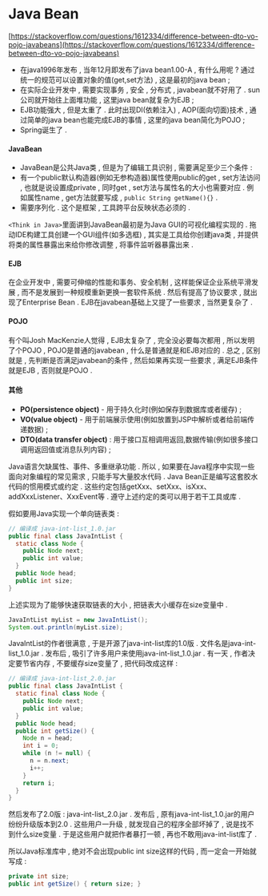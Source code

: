 # Java Bean

[https://stackoverflow.com/questions/1612334/difference-between-dto-vo-pojo-javabeans](https://stackoverflow.com/questions/1612334/difference-between-dto-vo-pojo-javabeans)

* 在java1996年发布 , 当年12月即发布了java bean1.00-A , 有什么用呢 ? 通过统一的规范可以设置对象的值\(get,set方法\) , 这是最初的java bean ; 
* 在实际企业开发中 , 需要实现事务 , 安全 , 分布式 , javabean就不好用了 . sun公司就开始往上面堆功能 , 这里java bean就复杂为EJB ; 
* EJB功能强大 , 但是太重了 . 此时出现DI\(依赖注入\) , AOP\(面向切面\)技术 , 通过简单的java bean也能完成EJB的事情 , 这里的java bean简化为POJO ; 
* Spring诞生了 . 

#### JavaBean

* JavaBean是公共Java类 , 但是为了编辑工具识别 , 需要满足至少三个条件 :
* 有一个public默认构造器\(例如无参构造器\)属性使用public的get , set方法访问 , 也就是说设置成private , 同时get , set方法与属性名的大小也需要对应 . 例如属性name , get方法就要写成 , `public String getName(){}` .
* 需要序列化 . 这个是框架 , 工具跨平台反映状态必须的 .

`<Think in Java>`里面讲到JavaBean最初是为Java GUI的可视化编程实现的 . 拖动IDE构建工具创建一个GUI组件\(如多选框\) , 其实是工具给你创建java类 , 并提供将类的属性暴露出来给你修改调整 , 将事件监听器暴露出来 .

#### EJB

在企业开发中 , 需要可伸缩的性能和事务、安全机制 , 这样能保证企业系统平滑发展 , 而不是发展到一种规模重新更换一套软件系统 . 然后有提高了协议要求 , 就出现了Enterprise Bean . EJB在javabean基础上又提了一些要求 , 当然更复杂了 .

#### POJO

有个叫Josh MacKenzie人觉得 , EJB太复杂了 , 完全没必要每次都用 , 所以发明了个POJO , POJO是普通的javabean , 什么是普通就是和EJB对应的 . 总之 , 区别就是 , 先判断是否满足javabean的条件 , 然后如果再实现一些要求 , 满足EJB条件就是EJB , 否则就是POJO .

#### 其他

* **PO\(persistence object\)** - 用于持久化时\(例如保存到数据库或者缓存\) ; 
* **VO\(value object\)** - 用于前端展示使用\(例如放置到JSP中解析或者给前端传递数据\) ; 
* **DTO\(data transfer object\)** : 用于接口互相调用返回,数据传输\(例如很多接口调用返回值或消息队列内容\) ; 

Java语言欠缺属性、事件、多重继承功能 . 所以 , 如果要在Java程序中实现一些面向对象编程的常见需求 , 只能手写大量胶水代码 . Java Bean正是编写这套胶水代码的惯用模式或约定 . 这些约定包括getXxx、setXxx、isXxx、addXxxListener、XxxEvent等 . 遵守上述约定的类可以用于若干工具或库 .

假如要用Java实现一个单向链表类 :

```java
// 编译成 java-int-list_1.0.jar
public final class JavaIntList {
  static class Node {
    public Node next;
    public int value;
  }
  public Node head;
  public int size;
}
```

上述实现为了能够快速获取链表的大小 , 把链表大小缓存在size变量中 .

```java
JavaIntList myList = new JavaIntList();
System.out.println(myList.size);
```

JavaIntList的作者很满意 , 于是开源了java-int-list库的1.0版 . 文件名是java-int-list\_1.0.jar . 发布后 , 吸引了许多用户来使用java-int-list\_1.0.jar . 有一天 , 作者决定要节省内存 , 不要缓存size变量了 , 把代码改成这样 :

```java
// 编译成 java-int-list_2.0.jar
public final class JavaIntList {
  static final class Node {
    public Node next;
    public int value;
  }
  public Node head;
  public int getSize() {
    Node n = head;
    int i = 0;
    while (n != null) {
      n = n.next;
      i++;
    }
    return i;
  }
}
```

然后发布了2.0版 : java-int-list\_2.0.jar . 发布后 , 原有java-int-list\_1.0.jar的用户纷纷升级版本到2.0 . 这些用户一升级 , 就发现自己的程序全部坏掉了 , 说是找不到什么size变量 . 于是这些用户就把作者暴打一顿 , 再也不敢用java-int-list库了 . 

所以Java标准库中 , 绝对不会出现public int size这样的代码 , 而一定会一开始就写成 : 

```java
private int size;
public int getSize() { return size; }
```



